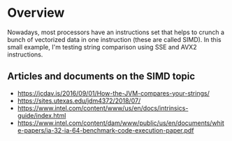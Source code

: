 # Overview
Nowadays, most processors have an instructions set that helps to crunch a bunch of vectorized data in one instruction (these are called SIMD). In this small example, I'm testing string comparison using SSE and AVX2 instructions.

## Articles and documents on the SIMD topic
- https://jcdav.is/2016/09/01/How-the-JVM-compares-your-strings/
- https://sites.utexas.edu/jdm4372/2018/07/
- https://www.intel.com/content/www/us/en/docs/intrinsics-guide/index.html
- https://www.intel.com/content/dam/www/public/us/en/documents/white-papers/ia-32-ia-64-benchmark-code-execution-paper.pdf
